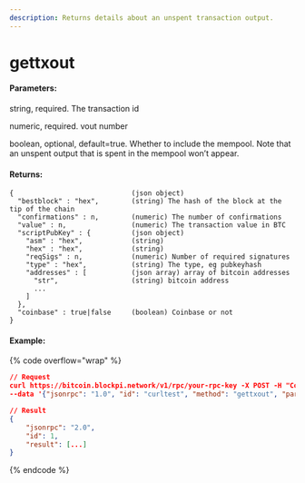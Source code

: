 ```yaml
---
description: Returns details about an unspent transaction output.
---
```


# gettxout

#### **Parameters:**

string, required. The transaction id

numeric, required. vout number

boolean, optional, default=true. Whether to include the mempool. Note that an unspent output that is spent in the mempool won’t appear.

#### **Returns:**

```
{                             (json object)
  "bestblock" : "hex",        (string) The hash of the block at the tip of the chain
  "confirmations" : n,        (numeric) The number of confirmations
  "value" : n,                (numeric) The transaction value in BTC
  "scriptPubKey" : {          (json object)
    "asm" : "hex",            (string)
    "hex" : "hex",            (string)
    "reqSigs" : n,            (numeric) Number of required signatures
    "type" : "hex",           (string) The type, eg pubkeyhash
    "addresses" : [           (json array) array of bitcoin addresses
      "str",                  (string) bitcoin address
      ...
    ]
  },
  "coinbase" : true|false     (boolean) Coinbase or not
}
```

#### Example:

{% code overflow="wrap" %}
```json
// Request
curl https://bitcoin.blockpi.network/v1/rpc/your-rpc-key -X POST -H "Content-Type: application/json" 
--data '{"jsonrpc": "1.0", "id": "curltest", "method": "gettxout", "params": ["000000000000000000020b1823dfd1bd92b9ae7821a38e63ac24e06db765d7db", 1]}'

// Result
{
    "jsonrpc": "2.0",
    "id": 1,
    "result": [...]
}
```
{% endcode %}
